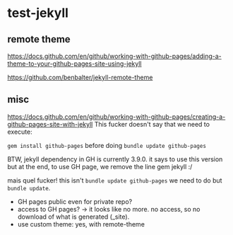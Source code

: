 # test-jekyll

## remote theme
https://docs.github.com/en/github/working-with-github-pages/adding-a-theme-to-your-github-pages-site-using-jekyll

https://github.com/benbalter/jekyll-remote-theme


## misc


https://docs.github.com/en/github/working-with-github-pages/creating-a-github-pages-site-with-jekyll
This fucker doesn't say that we need to execute:

`gem install github-pages`
before doing
`bundle update github-pages`

BTW, jekyll dependency in GH is currently 3.9.0. it says to use this version but at the end, to use GH page, we remove the line gem jekyll :/

mais quel fucker!
this isn't `bundle update github-pages` we need to do but `bundle update`.


- GH pages public even for private repo?
- access to GH pages? -> it looks like no more. no access, so no download of what is generated (_site).
- use custom theme: yes, with remote-theme